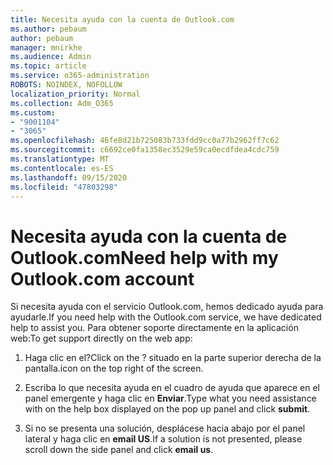 ```yaml
---
title: Necesita ayuda con la cuenta de Outlook.com
ms.author: pebaum
author: pebaum
manager: mnirkhe
ms.audience: Admin
ms.topic: article
ms.service: o365-administration
ROBOTS: NOINDEX, NOFOLLOW
localization_priority: Normal
ms.collection: Adm_O365
ms.custom:
- "9001104"
- "3065"
ms.openlocfilehash: 46fe8d21b725083b733fdd9cc0a77b2962ff7c62
ms.sourcegitcommit: c6692ce0fa1358ec3529e59ca0ecdfdea4cdc759
ms.translationtype: MT
ms.contentlocale: es-ES
ms.lasthandoff: 09/15/2020
ms.locfileid: "47803298"
---
```

# <a name="need-help-with-my-outlookcom-account"></a><span data-ttu-id="7ad4b-102">Necesita ayuda con la cuenta de Outlook.com</span><span class="sxs-lookup"><span data-stu-id="7ad4b-102">Need help with my Outlook.com account</span></span>

<span data-ttu-id="7ad4b-103">Si necesita ayuda con el servicio Outlook.com, hemos dedicado ayuda para ayudarle.</span><span class="sxs-lookup"><span data-stu-id="7ad4b-103">If you need help with the Outlook.com service, we have dedicated help to assist you.</span></span> <span data-ttu-id="7ad4b-104">Para obtener soporte directamente en la aplicación web:</span><span class="sxs-lookup"><span data-stu-id="7ad4b-104">To get support directly on the web app:</span></span> 

1. <span data-ttu-id="7ad4b-105">Haga clic en el?</span><span class="sxs-lookup"><span data-stu-id="7ad4b-105">Click on the ?</span></span> <span data-ttu-id="7ad4b-106">situado en la parte superior derecha de la pantalla.</span><span class="sxs-lookup"><span data-stu-id="7ad4b-106">icon on the top right of the screen.</span></span> 

2. <span data-ttu-id="7ad4b-107">Escriba lo que necesita ayuda en el cuadro de ayuda que aparece en el panel emergente y haga clic en **Enviar**.</span><span class="sxs-lookup"><span data-stu-id="7ad4b-107">Type what you need assistance with on the help box displayed on the pop up panel and click **submit**.</span></span> 

3. <span data-ttu-id="7ad4b-108">Si no se presenta una solución, desplácese hacia abajo por el panel lateral y haga clic en **email US**.</span><span class="sxs-lookup"><span data-stu-id="7ad4b-108">If a solution is not presented, please scroll down the side panel and click **email us**.</span></span>
